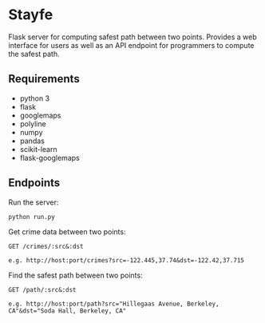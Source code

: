 Stayfe
=======

Flask server for computing safest path between two points. Provides a web interface for users as well as an API endpoint for programmers to compute the safest path.

Requirements
--------------

- python 3
- flask
- googlemaps
- polyline
- numpy
- pandas
- scikit-learn
- flask-googlemaps


Endpoints
-----------------------

Run the server:

```
python run.py
```

Get crime data between two points:
```
GET /crimes/:src&:dst
```

```
e.g. http://host:port/crimes?src=-122.445,37.74&dst=-122.42,37.715
```

Find the safest path between two points:
```
GET /path/:src&:dst
```

```
e.g. http://host:port/path?src="Hillegaas Avenue, Berkeley, CA"&dst="Soda Hall, Berkeley, CA"
```
